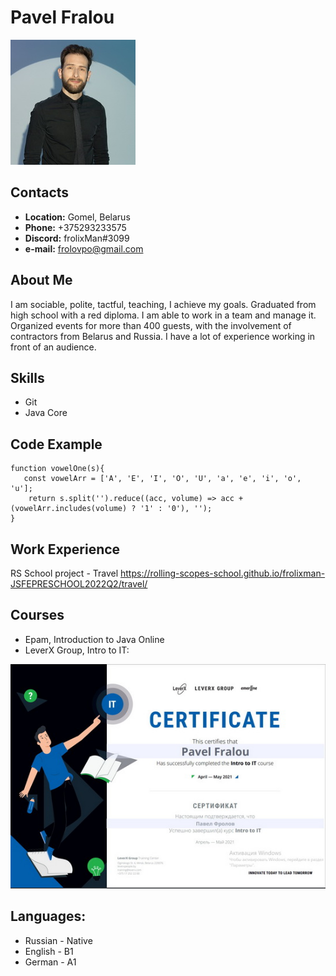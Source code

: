 # Pavel Fralou

![Certificate Lever X](./assets/img/my_pfoto_resized.jpg)

## Contacts

- **Location:** Gomel, Belarus
- **Phone:** +375293233575
- **Discord:** frolixMan#3099
- **e-mail:** frolovpo@gmail.com

## About Me
I am sociable, polite, tactful, teaching, I achieve my goals. Graduated from high school with a red diploma. I am able to work in a team and manage it. Organized events for more than 400 guests, with the involvement of contractors from Belarus and Russia. I have a lot of experience working in front of an audience.

## Skills
- Git
- Java Core

## Code Example
```
function vowelOne(s){
   const vowelArr = ['A', 'E', 'I', 'O', 'U', 'a', 'e', 'i', 'o', 'u'];
    return s.split('').reduce((acc, volume) => acc + (vowelArr.includes(volume) ? '1' : '0'), '');
}
```
## Work Experience
RS School project  - Travel
https://rolling-scopes-school.github.io/frolixman-JSFEPRESCHOOL2022Q2/travel/

## Courses
- Epam, Introduction to Java Online
- LeverX Group, Intro to IT:

![Certificate Lever X](./assets/img/Certificate_Lever_X_resized.jpg)

## Languages:
- Russian - Native
- English - B1
- German - A1





